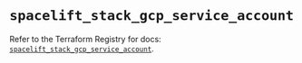# `spacelift_stack_gcp_service_account`

Refer to the Terraform Registry for docs: [`spacelift_stack_gcp_service_account`](https://registry.terraform.io/providers/spacelift-io/spacelift/1.27.0/docs/resources/stack_gcp_service_account).
